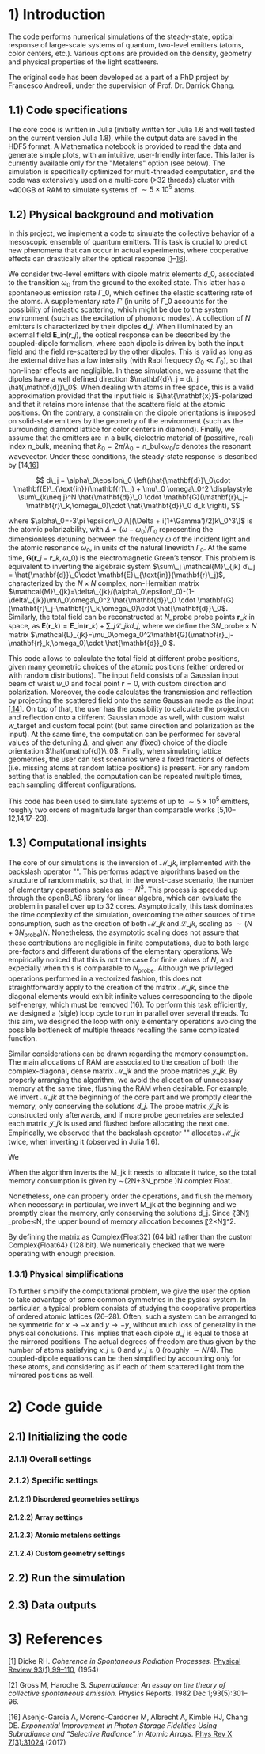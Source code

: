 # 1) Introduction

The code performs numerical simulations of the steady-state, optical response of large-scale systems of quantum, two-level emitters (atoms, color centers, etc.).
Various options are provided on the density, geometry and physical properties of the light scatterers.

The original code has been developed as a part of a PhD project by Francesco Andreoli, under the supervision of Prof. Dr. Darrick Chang.

## 1.1) Code specifications

The core code is written in Julia (initially written for Julia 1.6 and well tested on the current version Julia 1.8), while the output data are saved in the HDF5 format. 
A Mathematica notebook is provided to read the data and generate simple plots, with an intuitive, user-friendly interface. This latter is currently available only for the "Metalens" option (see below).
The simulation is specifically optimized for multi-threaded computation, and the code was extensively used on a multi-core (>32 threads) cluster with ~400GB of RAM to simulate systems of $\sim 5\times 10^5$ atoms.




## 1.2) Physical background and motivation

In this project, we implement a code to simulate the collective behavior of a mesoscopic ensemble of quantum emitters. This task is crucial to predict new phenomena that can occur in actual experiments, where cooperative effects can drastically alter the optical response [[1](Dicke1954)–[16](Asenjo-Garcia2017)]. 

We consider two-level emitters with dipole matrix elements $d\_0$, associated to the transition $\omega_0$ from the ground to the excited state. This latter has a spontaneous emission rate $\Gamma\_0$, which defines the elastic scattering rate of the atoms. A supplementary rate $\Gamma'$ (in units of $\Gamma\_0$ accounts for the possibility of inelastic scattering, which might be due to the system environment (such as the excitation of phononic modes). 
A collection of $N$ emitters is characterized by their dipoles $\mathbf{d}\_j$. When illuminated by an external field $\mathbf{E}\_{\text{in}}(\mathbf{r}\_j)$, the optical response can be described by the coupled-dipole formalism, where each dipole is driven by both the input field and the field re-scattered by the other dipoles. This is valid as long as the external drive has a low intensity (with Rabi frequecy $\Omega_0\ll \Gamma_0$), so that non-linear effects are negligible. In these simulations, we assume that the dipoles have a well defined direction $\mathbf{d}\_j = d\_j \hat{\mathbf{d}}\_0$. When dealing with atoms in free space, this is a valid approximation provided that the input field is $\hat{\mathbf{x}}$-polarized and that it retains more intense that the scattere field at the atomic positions. 
On the contrary, a constrain on the dipole orientations is imposed on solid-state emitters by the geometry of the environment (such as the surrounding diamond lattice for color centers in diamond). Finally, we assume that the emitters are in a bulk, dielectric material of (possitive, real) index $n\_{\text{bulk}}$, meaning that $k_0=2\pi/\lambda_0 = n\_{\text{bulk}}\omega_0/c$ denotes the resonant wavevector. Under these conditions, the steady-state response is described by [14,[16](Asenjo-Garcia2017)]

 $$ d\_j = \alpha\_0\epsilon\_0 \left(\hat{\mathbf{d}}\_0\cdot \mathbf{E}\_{\text{in}}(\mathbf{r}\_j) + \mu\_0 \omega\_0^2 \displaystyle \sum\_{k\neq j}^N \hat{\mathbf{d}}\_0 \cdot \mathbf{G}(\mathbf{r}\_j-\mathbf{r}\_k,\omega\_0)\cdot \hat{\mathbf{d}}\_0 d_k \right), $$

where $\alpha\_0=-3\pi \epsilon\_0 /\[(\Delta + i(1+\Gamma')/2)k\_0^3\]$ is the atomic polarizability, with $\Delta=(\omega - \omega_0)/\Gamma_0$ representing the dimensionless detuning between the frequency $\omega$ of the incident light and the atomic resonance $\omega_0$, in units of the natural linewidth $\Gamma_0$. At the same time, $\mathbf{G}(\mathbf{r}\_j-\mathbf{r}\_k,\omega\_0)$ is the electromagnetic Green’s tensor. This problem is equivalent to inverting the algebraic system $\sum\_j \mathcal{M}\_{jk} d\_j = \hat{\mathbf{d}}\_0\cdot \mathbf{E}\_{\text{in}}(\mathbf{r}\_j)$, characterized by the $N\times N$ complex, non-Hermitian matrix $\mathcal{M}\_{jk}=\delta\_{jk}/(\alpha\_0\epsilon\_0)-(1-\delta\_{jk})\mu\_0\omega\_0^2 \hat{\mathbf{d}}\_0 \cdot \mathbf{G}(\mathbf{r}\_j-\mathbf{r}\_k,\omega\_0)\cdot \hat{\mathbf{d}}\_0$. 
Similarly, the total field can be reconstructed at $N\_{\text{probe}}$ probe points $\textbf{r}\_{k}$ in space, as $\mathbf{E}(\mathbf{r}\_{k})=\mathbf{E}\_{\text{in}}(\mathbf{r}\_{k})+\sum\_j\mathcal{L}\_{jk}d\_j$, where we define the $3N\_{\text{probe}}\times N$ matrix $\mathcal{L}\_{jk}=\mu\_0\omega\_0^2\mathbf{G}(\mathbf{r}\_j-\mathbf{r}\_k,\omega\_0)\cdot  \hat{\mathbf{d}}\_0 $. 


This code allows to calculate the total field at different probe positions, given many geometric choices of the atomic positions (either ordered or with random distributions). The input field consists of a Gaussian input beam of waist $w\_0$ and focal point $\mathbf{r}=0$, with custom direction and polarization. Moreover, the code calculates the transmission and reflection by projecting the scattered field onto the same Gaussian mode as the input [,[14](Andreoli2021)]. On top of that, the user has the possibility to calculate the projection and reflection onto a different Gaussian mode as well, with custom waist $w\_{\text{target}}$ and custom focal point (but same direction and polarization as the input). At the same time, the computation can be performed for several values of the detuning $\Delta$, and given any (fixed) choice of the dipole orientation $\hat{\mathbf{d}}\_0$. Finally, when simulating lattice geometries, the user can test scenarios where a fixed fractions of defects (i.e. missing atoms at random lattice positions) is present. For any random setting that is enabled, the computation can be repeated multiple times, each sampling different configurations. 

This code has been used to simulate systems of up to $\sim 5\times 10^5$ emitters, roughly two orders of magnitude larger than comparable works [5,10–12,14,17–23].






## 1.3) Computational insights

The core of our simulations is the inversion of $\mathcal{M}\_{jk}$, implemented with the backslash operator "\". This performs adaptive algorithms based on the structure of random matrix, so that, in the worst-case scenario, the number of elementary operations scales as $\sim N^3$. This process is speeded up through the openBLAS library for linear algebra, which can evaluate the problem in parallel over up to 32 cores. Asymptotically, this task dominates the time complexity of the simulation, overcoming the other sources of time consumption, such as the creation of both $\mathcal{M}\_{jk}$ and $\mathcal{L}\_{jk}$, scaling as $\sim(N+3N_{\text{probe}} )N$. Nonetheless, the asymptotic scaling does not assure that these contributions are negligible in finite computations, due to both large pre-factors and different durations of the elementary operations. We empirically noticed that this is not the case for finite values of $N$, and expecially when this is comparable to $N_{\text{probe}}$. Although we privileged operations performed in a vectorized fashion, this does not straightforwardly apply to the creation of the matrix $\mathcal{M}\_{jk}$, since the diagonal elements would exhibit infinite values corresponding to the dipole self-energy, which must be removed (16). To perform this task efficiently, we designed a (sigle) loop cycle to run in parallel over several threads. To this aim, we designed the loop with only elementary operations avoiding the possible bottleneck of multiple threads recalling the same complicated function.

Similar considerations can be drawn regarding the memory consumption. The main allocations of RAM are associated to the creation of both the complex-diagonal, dense matrix $\mathcal{M}\_{jk}$ and the probe matrices $\mathcal{J}\_{jk}$. By properly arranging the algorithm, we avoid the allocation of unnecessay memory at the same time, flushing the RAM when desirable. For example, we invert $\mathcal{M}\_{jk}$ at the beginning of the core part and we promptly clear the memory, only conserving the solutions $d\_j$. The probe matrix $\mathcal{J}\_{jk}$ is constructed only afterwards, and if more probe geometries are selected each matrix $\mathcal{J}\_{jk}$ is used and flushed before allocating the next one. Empirically, we observed that the backslash operator "\" allocates $\mathcal{M}\_{jk}$ twice, when inverting it (observed in Julia 1.6). 

We





When the algorithm inverts the M_jk it needs to allocate it twice, so the total memory consumption is given by ∼(2N+3N_probe )N complex Float. 

Nonetheless, one can properly order the operations, and flush the memory when necessary: in particular, we invert M_jk at the beginning and we promptly clear the memory, only conserving the solutions d_j. Since 〖3N〗_probe≲N, the upper bound of memory allocation becomes 〖2×N〗^2. 

By defining the matrix as Complex{Float32} (64 bit) rather than the custom Complex{Float64} (128 bit). We numerically checked that we were operating with enough precision.

### 1.3.1) Physical simplifications
To further simplify the computational problem, we give the user the option to take advantage of some common symmetries in the pysical system. In particular, a typical problem consists of studying the cooperative properties of ordered atomic lattices (26–28). Often, such a system can be arranged to be symmetric for $x\to -x$ and $y\to -y$, without much loss of generality in the physical conclusions. This implies that each dipole $d\_j$ is equal to those at the mirrored positions. The actual degrees of freedom are thus given by the number of atoms satisfying $x\_j\geq 0$ and $y\_j\geq 0$ (roughly $\sim N/4$). The coupled-dipole equations can be then simplified by accounting only for these atoms, and considering as if each of them scattered light from the mirrored positions as well. 




# 2) Code guide
## 2.1) Initializing the code

### 2.1.1) Overall settings

### 2.1.2) Specific settings



#### 2.1.2.1) Disordered geometries settings

#### 2.1.2.2) Array settings

#### 2.1.2.3) Atomic metalens settings

#### 2.1.2.4) Custom geometry settings


## 2.2) Run the simulation

## 2.3) Data outputs



# 3) References 



<a id="Dicke1954">[1]</a> 
Dicke RH. 
*Coherence in Spontaneous Radiation Processes.* 
[Physical Review 93(1):99–110](https://link.aps.org/doi/10.1103/PhysRev.93.99), (1954) 

<a id="Gross1982">[2]</a> 
Gross M, Haroche S. *Superradiance: An essay on the theory of collective spontaneous emission.* 
Physics Reports. 1982 Dec 1;93(5):301–96. 

<a id="Asenjo-Garcia2017">[16]</a> 
Asenjo-Garcia A, Moreno-Cardoner M, Albrecht A, Kimble HJ, Chang DE. 
*Exponential Improvement in Photon Storage Fidelities Using Subradiance and “Selective Radiance” in Atomic Arrays.*
[Phys Rev X 7(3):31024](https://link.aps.org/doi/10.1103/PhysRevX.7.031024) (2017)



